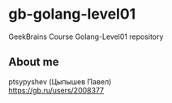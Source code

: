 # gb-golang-level01
GeekBrains Course Golang-Level01 repository
## About me
ptsypyshev (Цыпышев Павел)  
https://gb.ru/users/2008377